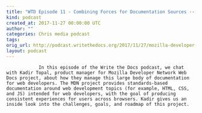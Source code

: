 ```yaml
---
title: "WTD Episode 11 - Combining Forces for Documentation Sources -- Exploring the Mozilla Developer Network&#39;s Web Docs project"
kind: podcast
created_at: 2017-11-27 00:00:00 UTC
author: ""
categories: Chris media podcast
tags: 
orig_url: http://podcast.writethedocs.org/2017/11/27/mozilla-developer-network-doc-project/
layout: podcast
---
```


                In this episode of the Write the Docs podcast, we chat with Kadir Topal, product manager for Mozilla Developer Network Web Docs project, about how they manage this large body of documentation for web developers. The MDN project provides standards-based documentation around web development topics (for example, HTML, CSS, and JS) intended for web developers, with the goal of producing consistent experiences for users across browsers. Kadir gives us an inside look into the challenges, goals, and roadmap of this project.
            